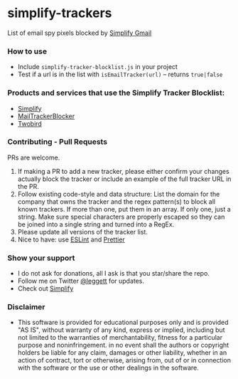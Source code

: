 # simplify-trackers

List of email spy pixels blocked by [Simplify Gmail](https://simpl.fyi)

### How to use

- Include `simplify-tracker-blocklist.js` in your project
- Test if a url is in the list with `isEmailTracker(url)` – returns `true|false`

### Products and services that use the Simplify Tracker Blocklist:

- [Simplify](https://simpl.fyi)
- [MailTrackerBlocker](https://apparition47.github.io/MailTrackerBlocker/)
- [Twobird](https://www.twobird.com)

### Contributing - Pull Requests

PRs are welcome.

1. If making a PR to add a new tracker, please either confirm your changes actually block the tracker or include an example of the full tracker URL in the PR.
2. Follow existing code-style and data structure: List the domain for the company that owns the tracker and the regex pattern(s) to block all known trackers. If more than one, put them in an array. If only one, just a string. Make sure special characters are properly escaped so they can be joined into a single string and turned into a RegEx.
3. Please update all versions of the tracker list.
4. Nice to have: use [ESLint](https://marketplace.visualstudio.com/items?itemName=dbaeumer.vscode-eslint) and [Prettier](https://marketplace.visualstudio.com/items?itemName=esbenp.prettier-vscode)

### Show your support

- I do not ask for donations, all I ask is that you star/share the repo.
- Follow me on Twitter [@leggett](https://twitter.com/leggett) for updates.
- Check out [Simplify](https://simpl.fyi)

### Disclaimer

- This software is provided for educational purposes only and
  is provided "AS IS", without warranty of any kind, express or
  implied, including but not limited to the warranties of merchantability,
  fitness for a particular purpose and noninfringement. in no event shall the
  authors or copyright holders be liable for any claim, damages or other
  liability, whether in an action of contract, tort or otherwise, arising from,
  out of or in connection with the software or the use or other dealings in the
  software.
